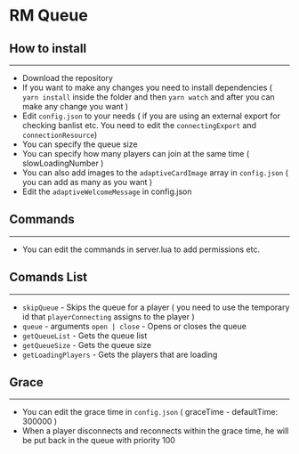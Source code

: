 # RM Queue

## How to install

---

- Download the repository
- If you want to make any changes you need to install dependencies ( `yarn install` inside the folder and then `yarn watch` and after you can make any change you want )
- Edit `config.json` to your needs ( if you are using an external export for checking banlist etc. You need to edit the `connectingExport` and `connectionResource`)
- You can specify the queue size
- You can specify how many players can join at the same time ( slowLoadingNumber )
- You can also add images to the `adaptiveCardImage` array in `config.json` ( you can add as many as you want )
- Edit the `adaptiveWelcomeMessage` in config.json

## Commands

---

- You can edit the commands in server.lua to add permissions etc.

## Comands List

---

- `skipQueue` - Skips the queue for a player ( you need to use the temporary id that `playerConnecting` assigns to the player )
- `queue` - arguments `open | close` - Opens or closes the queue
- `getQueueList` - Gets the queue list
- `getQueueSize` - Gets the queue size
- `getLoadingPlayers` - Gets the players that are loading

## Grace

---

- You can edit the grace time in `config.json` ( graceTime - defaultTime: 300000 )
- When a player disconnects and reconnects within the grace time, he will be put back in the queue with priority 100
